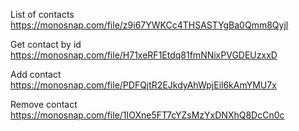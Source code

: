 List of contacts
https://monosnap.com/file/z9i67YWKCc4THSASTYgBa0Qmm8Qyjl

Get contact by id
https://monosnap.com/file/H71xeRF1Etdq81fmNNixPVGDEUzxxD

Add contact
https://monosnap.com/file/PDFQjtR2EJkdyAhWpjEil6kAmYMU7x

Remove contact
https://monosnap.com/file/1IOXne5FT7cYZsMzYxDNXhQ8DcCn0c
